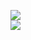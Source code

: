 [![](https://img.shields.io/badge/Made%20With-Github%20Spray-lightgrey.svg?style=for-the-badge&logo=github)](https://github.com/Annihil/github-spray#16093)  
[![](https://i.imgur.com/2DrTn0Z.gif)](https://github.com/Annihil/github-spray)